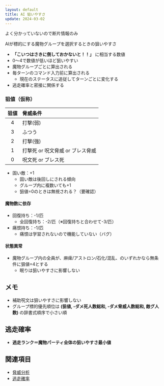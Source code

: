 ```yaml
---
layout: default
title: AI 狙いやすさ
update: 2024-03-02
---
```


よく分かっていないので断片情報のみ


AIが標的にする魔物グループを選択するときの狙いやすさ

* __「こいつはさきに倒しておかないと！！」__ に相当する数値
* 0～4で数値が低いほど狙いやすい
* 魔物グループごとに算出される
* 毎ターンのコマンド入力前に算出される
	* 現在のステータスに追従してターンごとに変化する
* 逃走確率と密接に関係する

### 狙値（仮称）

| 狙値 | 脅威条件                         |
|:----:|:---------------------------------|
|   4  | 打撃(弱)                         |
|   3  | ふつう                           |
|   2  | 打撃(強)                         |
|   1  | 打撃死 or 呪文脅威 or ブレス脅威 |
|   0  | 呪文死 or ブレス死               |

* 固い敵：+1
	* 固い敵は後回しにされる傾向
	* グループ内に複数いても+1
	* 狙値=0のときは無視される？（要確認）

#### 魔物数に依存

* 回復持ち：-1/匹
	* 全回復持ち：-2/匹（※回復持ちと合わせて-3/匹）
* 痛恨持ち：-1/匹
	* 痛恨は学習されないので機能していない（バグ）

#### 状態異常

* 魔物グループ内の全員が、麻痺/アストロン/石化/混乱、のいずれかなら無条件に狙値=4とする
	* 眠りは狙いやすさに影響しない


## メモ

* 補助呪文は狙いやすさに影響しない
* グループ標的優先順位は __(狙値, -ダメ死人数総和, -ダメ脅威人数総和, 敵グ人数)__ の辞書式順序で小さい順


## 逃走確率

* __逃走ランク＝魔物パーティ全体の狙いやすさ最小値__


## 関連項目

* [脅威分析](threat_analysis.md)
* [逃走確率](escape.md)
